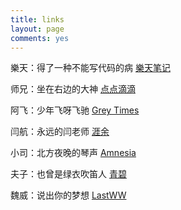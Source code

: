 ```yaml
---
title: links
layout: page
comments: yes
---
```



樂天：得了一种不能写代码的病   [樂天笔记](http://letiantian.me)

师兄：坐在右边的大神   [点点滴滴](http://www.darlingfive.com)

阿飞：少年飞呀飞驰     [Grey Times](http://kangkona.github.io)

闫航：永远的闫老师     [涯余](http://yayua.github.io)

小司：北方夜晚的琴声   [Amnesia](http://sinb.github.io)

夫子：也曾是绿衣吹笛人 [青碧](http://blog.tuzhii.com)

魏威：说出你的梦想     [LastWW](http://blog.lastww.com)
